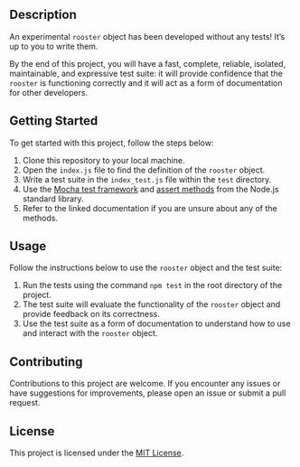 ## Description

An experimental `rooster` object has been developed without any tests! It’s up to you to write them.

By the end of this project, you will have a fast, complete, reliable, isolated, maintainable, and expressive test suite: it will provide confidence that the `rooster` is functioning correctly and it will act as a form of documentation for other developers.

## Getting Started

To get started with this project, follow the steps below:

1. Clone this repository to your local machine.
2. Open the `index.js` file to find the definition of the `rooster` object.
3. Write a test suite in the `index_test.js` file within the `test` directory.
4. Use the [Mocha test framework](https://mochajs.org/) and [assert methods](https://nodejs.org/api/assert.html) from the Node.js standard library.
5. Refer to the linked documentation if you are unsure about any of the methods.

## Usage

Follow the instructions below to use the `rooster` object and the test suite:

1. Run the tests using the command `npm test` in the root directory of the project.
2. The test suite will evaluate the functionality of the `rooster` object and provide feedback on its correctness.
3. Use the test suite as a form of documentation to understand how to use and interact with the `rooster` object.

## Contributing

Contributions to this project are welcome. If you encounter any issues or have suggestions for improvements, please open an issue or submit a pull request.

## License

This project is licensed under the [MIT License](notion://www.notion.so/LICENSE).